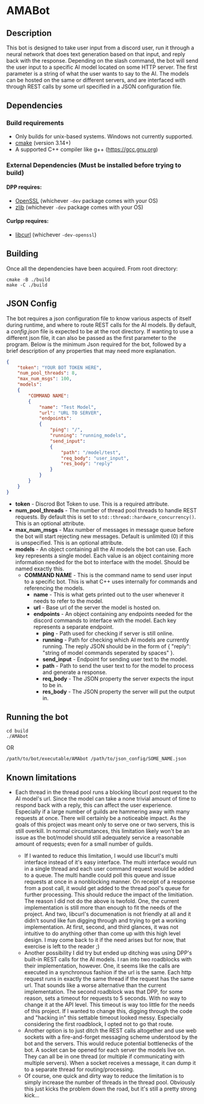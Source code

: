 # AMABot

## Description

This bot is designed to take user input from a discord user, run it through a neural network that does text generation based on that input, and reply back with the response. Depending on the slash command, the bot will send the user input to a specific AI model located on some HTTP server. The first parameter is a string of what the user wants to say to the AI. The models can be hosted on the same or different servers, and are  interfaced with through REST calls by some url specified in a JSON configuration file.

## Dependencies

### Build requirements
* Only builds for unix-based systems. Windows not currently supported.
* [cmake](https://cmake.org/) (version 3.14+)
* A supported C++ compiler like g++ (https://gcc.gnu.org)

### External Dependencies (Must be installed before trying to build)

#### DPP requires:

* [OpenSSL](https://openssl.org/) (whichever `-dev` package comes with your OS)
* [zlib](https://zlib.net) (whichever `-dev` package comes with your OS)

#### Curlpp requires:

* [libcurl](https://curl.se/) (whichever `-dev-openssl`)

## Building

Once all the dependencies have been acquired. From root directory:

```
cmake -B ./build
make -C ./build
```

## JSON Config

The bot requires a json configuration file to know various aspects of
itself during runtime, and where to route REST calls for the AI models.
By default, a *config.json* file is expected to be at the root directory.
If wanting to use a different json file, it can also be passed as the first
parameter to the program. Below is the minimum Json required for the bot,
followed by a brief description of any properties that may need more explanation.

```json
{
    "token": "YOUR BOT TOKEN HERE",
    "num_pool_threads": 8,
    "max_num_msgs": 100,
    "models":
    {
        "COMMAND NAME": 
        {
            "name": "Test Model",
            "url": "URL TO SERVER",
            "endpoints":
            {
                "ping": "/",
                "running": "running_models",
                "send_input":
                {
                    "path": "/model/test",
                    "req_body": "user_input",
                    "res_body": "reply"
                }
            }
        }
    }
}
```

- **token** - Discrod Bot Token to use. This is a required attribute.
- **num_pool_threads** - The number of thread pool threads to handle REST requests. By default this is set to `std::thread::hardware_concurrency()`. This is an optional attribute.
- **max_num_msgs** - Max number of messages in message queue before the bot will start rejecting new messages. Default is unlimited (0) if this is unspecified. This is an optional attribute.
- **models** - An object containing all the AI models the bot can use. Each key represents a single model. Each value is an object containing more information needed for the bot to interface with the model. Should be named exactly this.
    - **COMMAND NAME** - This is the command name to send user input to a specific bot. This is what C++ uses internally for commands and referencing the models.
        - **name** - This is what gets printed out to the user whenever it needs to refer to the model.
        - **url** - Base url of the server the model is hosted on.
        - **endpoints** - An object containing any endpoints needed for the discord commands to interface with the model. Each key represents a separate endpoint.
            - **ping** - Path used for checking if server is still online.
            - **running** - Path for checking which AI models are currently running. The reply JSON should be in the form of { "reply": "string of model commands seperated by spaces" }.
            - **send_input** - Endpoint for sending user text to the model.
            - **path** - Path to send the user text to for the model to process and generate a response.
            - **req_body** - The JSON property the server expects the input to be in.
            - **res_body** - The JSON property the server will put the output in.

## Running the bot

```
cd build
./AMAbot
```
OR
```
/path/to/bot/executable/AMAbot /path/to/json_config/SOME_NAME.json
```

## Known limitations

- Each thread in the thread pool runs a blocking libcurl post request to the AI model's url. Since the model can take a none trivial amount of time to respond back with a reply, this can affect the user experience. Especially if a large number of guilds are hammering away with many requests at once. There will certainly be a noticeable impact. As the goals of this project was meant only to serve one or two servers, this is still overkill. In normal circumstances, this limitation likely won't be an issue as the bot/model should still adequately service a reasonable amount of requests; even for a small number of guilds.

    - If I wanted to reduce this limitation, I would use libcurl's multi interface instead of it's easy interface. The multi interface would run in a single thread and each user command request would be added to a queue. The multi handle could poll this queue and issue requests at once in a nonblocking manner. On receipt of a response from a post call, it would get added to the thread pool's queue for further processing. This should reduce the impact of the limitiation. The reason I did not do the above is twofold. One, the current implementation is still more than enough to fit the needs of the project. And two, libcurl's documenation is not friendly at all and it didn't sound like fun digging through and trying to get a working implementation. At first, second, and third glances, it was not intuitive to do anything other than come up with this high level design. I may come back to it if the need arises but for now, that exercise is left to the reader ;)
    - Another possibility I did try but ended up ditching was using DPP's built-in REST calls for the AI models. I ran into two roadblocks with their implementation, however. One, it seems like the calls are executed in a synchronous fashion if the url is the same. Each http request runs in exactly the same thread if the request has the same url. That sounds like a worse alternative than the current implementation. The second roadblock was that DPP, for some reason, sets a timeout for requests to 5 seconds. With no way to change it at the API level. This timeout is way too little for the needs of this project. If I wanted to change this, digging through the code and "hacking in" this settable timeout looked messy. Especially considering the first roadblock, I opted not to go that route.
    - Another option is to just ditch the REST calls altogether and use web sockets with a fire-and-forget messaging scheme understood by the bot and the servers. This would reduce potential bottlenecks of the bot. A socket can be opened for each server the models live on. They can all be in one thread (or multiple if communicating with multiple servers). When a socket receives a message, it can dump it to a separate thread for routing/processing.
    - Of course, one quick and dirty way to reduce the limitation is to simply increase the number of threads in the thread pool. Obviously this just kicks the problem down the road, but it's still a pretty strong kick...

